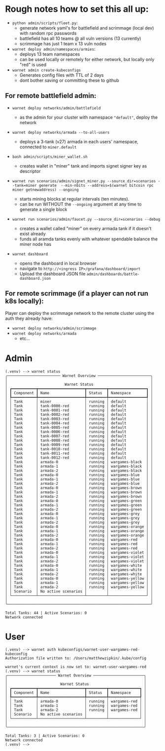 # Rough notes how to set this all up:

- `python admin/scripts/fleet.py`:
    - generate network yaml's for battlefield and scrimmage (local dev) with random rpc passwords
    - battlefield has all 10 teams @ all vuln versions (13 currently)
    - scrimmage has just 1 team x 13 vuln nodes
- `warnet deploy admin/namespaces/armies`:
    - deploys 13 team namespaces
    - can be used locally or remotely for either network, but locally only "red" is used
- `warnet admin create-kubeconfigs`
    - Generates config files with TTL of 2 days
    - dont bother saving or committing these to github

## For remote battlefield admin:

- `warnet deploy networks/admin/battlefield`
    - as the admin for your cluster with namespace `"default"`, deploy the network

- `warnet deploy networks/armada --to-all-users`
    - deploys a 3-tank (v27) armada in each users' namespace, connected to `miner.default`

- `bash admin/scripts/miner_wallet.sh`
    - creates wallet in "miner" tank and imports signet signer key as descriptor

- `warnet run scenarios/admin/signet_miner.py --source_dir=scenarios --tank=miner generate  --min-nbits --address=$(warnet bitcoin rpc miner getnewaddress) --ongoing`
    - starts mining blocks at regular intervals (ten minutes).
    - can be run WITHOUT the `--ongoing` argument at any time to generate a single block

- `warnet run scenarios/admin/faucet.py --source_dir=scenarios --debug`
    - creates a wallet called "miner" on every armada tank if it doesn't exist already
    - funds all aramda tanks evenly with whatever spendable balance the miner node has

- `warnet dashboard`
    - opens the dashboard in local browser
    - navigate to `http://<ingress IP>/grafana/dashboard/import`
    - Upload the dashboard JSON file `admin/dashboards/battle-dashboard.json`

## For remote scrimmage (if a player can not run k8s locally):

Player can deploy the scrimmage network to the remote cluster using the auth they already have:

- `warnet deploy networks/admin/scrimmage`
- `warnet deploy networks/armada`
    - etc...

# Admin

```
(.venv) --> warnet status
╭──────────────────────── Warnet Overview ────────────────────────╮
│                                                                 │
│                          Warnet Status                          │
│ ┏━━━━━━━━━━━┳━━━━━━━━━━━━━━━━━━━━━┳━━━━━━━━━┳━━━━━━━━━━━━━━━━━┓ │
│ ┃ Component ┃ Name                ┃ Status  ┃ Namespace       ┃ │
│ ┡━━━━━━━━━━━╇━━━━━━━━━━━━━━━━━━━━━╇━━━━━━━━━╇━━━━━━━━━━━━━━━━━┩ │
│ │ Tank      │ miner               │ running │ default         │ │
│ │ Tank      │ tank-0000-red       │ running │ default         │ │
│ │ Tank      │ tank-0001-red       │ running │ default         │ │
│ │ Tank      │ tank-0002-red       │ running │ default         │ │
│ │ Tank      │ tank-0003-red       │ running │ default         │ │
│ │ Tank      │ tank-0004-red       │ running │ default         │ │
│ │ Tank      │ tank-0005-red       │ running │ default         │ │
│ │ Tank      │ tank-0006-red       │ running │ default         │ │
│ │ Tank      │ tank-0007-red       │ running │ default         │ │
│ │ Tank      │ tank-0008-red       │ running │ default         │ │
│ │ Tank      │ tank-0009-red       │ running │ default         │ │
│ │ Tank      │ tank-0010-red       │ running │ default         │ │
│ │ Tank      │ tank-0011-red       │ running │ default         │ │
│ │ Tank      │ tank-0012-red       │ running │ default         │ │
│ │ Tank      │ armada-0            │ running │ wargames-black  │ │
│ │ Tank      │ armada-1            │ running │ wargames-black  │ │
│ │ Tank      │ armada-2            │ running │ wargames-black  │ │
│ │ Tank      │ armada-0            │ running │ wargames-blue   │ │
│ │ Tank      │ armada-1            │ running │ wargames-blue   │ │
│ │ Tank      │ armada-2            │ running │ wargames-blue   │ │
│ │ Tank      │ armada-0            │ running │ wargames-brown  │ │
│ │ Tank      │ armada-1            │ running │ wargames-brown  │ │
│ │ Tank      │ armada-2            │ running │ wargames-brown  │ │
│ │ Tank      │ armada-0            │ running │ wargames-green  │ │
│ │ Tank      │ armada-1            │ running │ wargames-green  │ │
│ │ Tank      │ armada-2            │ running │ wargames-green  │ │
│ │ Tank      │ armada-0            │ running │ wargames-grey   │ │
│ │ Tank      │ armada-1            │ running │ wargames-grey   │ │
│ │ Tank      │ armada-2            │ running │ wargames-grey   │ │
│ │ Tank      │ armada-0            │ running │ wargames-orange │ │
│ │ Tank      │ armada-1            │ running │ wargames-orange │ │
│ │ Tank      │ armada-2            │ running │ wargames-orange │ │
│ │ Tank      │ armada-0            │ running │ wargames-red    │ │
│ │ Tank      │ armada-1            │ running │ wargames-red    │ │
│ │ Tank      │ armada-2            │ running │ wargames-red    │ │
│ │ Tank      │ armada-0            │ running │ wargames-violet │ │
│ │ Tank      │ armada-1            │ running │ wargames-violet │ │
│ │ Tank      │ armada-2            │ running │ wargames-violet │ │
│ │ Tank      │ armada-0            │ running │ wargames-white  │ │
│ │ Tank      │ armada-1            │ running │ wargames-white  │ │
│ │ Tank      │ armada-2            │ running │ wargames-white  │ │
│ │ Tank      │ armada-0            │ running │ wargames-yellow │ │
│ │ Tank      │ armada-1            │ running │ wargames-yellow │ │
│ │ Tank      │ armada-2            │ running │ wargames-yellow │ │
│ │ Scenario  │ No active scenarios │         │                 │ │
│ └───────────┴─────────────────────┴─────────┴─────────────────┘ │
│                                                                 │
╰─────────────────────────────────────────────────────────────────╯

Total Tanks: 44 | Active Scenarios: 0
Network connected                                                       
```

# User

```
(.venv) --> warnet auth kubeconfigs/warnet-user-wargames-red-kubeconfig 
Authorization file written to: /Users/matthewzipkin/.kube/config

warnet's current context is now set to: warnet-user-wargames-red
(.venv) --> warnet status
╭────────────────────── Warnet Overview ───────────────────────╮
│                                                              │
│                        Warnet Status                         │
│ ┏━━━━━━━━━━━┳━━━━━━━━━━━━━━━━━━━━━┳━━━━━━━━━┳━━━━━━━━━━━━━━┓ │
│ ┃ Component ┃ Name                ┃ Status  ┃ Namespace    ┃ │
│ ┡━━━━━━━━━━━╇━━━━━━━━━━━━━━━━━━━━━╇━━━━━━━━━╇━━━━━━━━━━━━━━┩ │
│ │ Tank      │ armada-0            │ running │ wargames-red │ │
│ │ Tank      │ armada-1            │ running │ wargames-red │ │
│ │ Tank      │ armada-2            │ running │ wargames-red │ │
│ │ Scenario  │ No active scenarios │         │              │ │
│ └───────────┴─────────────────────┴─────────┴──────────────┘ │
│                                                              │
╰──────────────────────────────────────────────────────────────╯

Total Tanks: 3 | Active Scenarios: 0
Network connected                                                           
(.venv) --> 

```